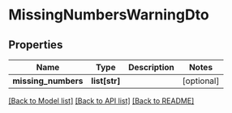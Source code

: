 # MissingNumbersWarningDto

## Properties
Name | Type | Description | Notes
------------ | ------------- | ------------- | -------------
**missing_numbers** | **list[str]** |  | [optional] 

[[Back to Model list]](../README.md#documentation-for-models) [[Back to API list]](../README.md#documentation-for-api-endpoints) [[Back to README]](../README.md)

